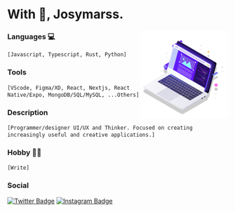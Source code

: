 # With 🖤, Josymarss.

<img src="pc.svg" min-width="200px" max-width="200px" width="200px" align="right" alt="Computador">

### Languages 💻
    [Javascript, Typescript, Rust, Python]

### Tools
    [VScode, Figma/XD, React, Nextjs, React Native/Expo, MongoDB/SQL/MySQL, ...Others]

### Description 
    [Programmer/designer UI/UX and Thinker. Focused on creating increasingly useful and creative applications.]

### Hobby ✍🏿 
    [Write]

### Social

[![Twitter Badge](https://img.shields.io/badge/-@josymarss-black?style=flat-square&labelColor=white&logo=twitter&logoColor=black&link=https://twitter.com/josymarss)](https://twitter.com/josymarss) 
[![Instagram Badge](https://img.shields.io/badge/-@bantucodedev-black?style=flat-square&labelColor=white&logo=instagram&logoColor=black&link=https://www.instagram.com/bantu_dev/)](https://www.instagram.com/bantu_dev/) 


